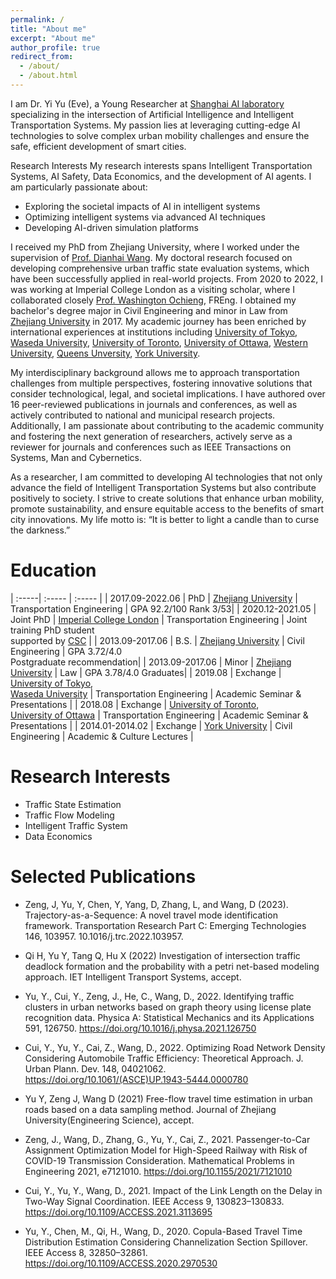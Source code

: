```yaml
---
permalink: /
title: "About me"
excerpt: "About me"
author_profile: true
redirect_from: 
  - /about/
  - /about.html
---
```


I am Dr. Yi Yu (Eve), a Young Researcher at [Shanghai AI laboratory](https://www.shlab.org.cn/) specializing in the intersection of Artificial Intelligence and Intelligent Transportation Systems. My passion lies at leveraging cutting-edge AI technologies to solve complex urban mobility challenges and ensure the safe, efficient development of smart cities.

Research Interests
 My research interests spans Intelligent Transportation Systems, AI Safety, Data Economics, and the development of AI agents. I am particularly passionate about:
- Exploring the societal impacts of AI in intelligent systems
- Optimizing intelligent systems via advanced AI techniques
- Developing AI-driven simulation platforms

 I received my PhD from Zhejiang University, where I worked under the supervision of [Prof. Dianhai Wang](http://iits.zju.edu.cn/international/2018/0816/c21523a847061/page.psp).  My doctoral research focused on developing comprehensive urban traffic state evaluation systems, which have been successfully applied in real-world projects. From 2020 to 2022, I was working at Imperial College London as a visiting scholar, where I collaborated closely [Prof. Washington Ochieng](http://www.imperial.ac.uk/people/w.ochieng), FREng. I obtained my bachelor's degree major in Civil Engineering and minor in Law from [Zhejiang University](https://www.zju.edu.cn) in 2017. My academic journey has been enriched by international experiences at institutions including [University of Tokyo](https://www.u-tokyo.ac.jp/ja/index.html), [Waseda University](https://www.waseda.jp/top/), [University of Toronto](https://www.utoronto.ca), [University of Ottawa](https://www.uottawa.ca/en), [Western University](https://www.uwo.ca), [Queens Unversity](https://www.queensu.ca), [York University](https://www.york.ac.uk). 
 
 
 My interdisciplinary background allows me to approach transportation challenges from multiple perspectives, fostering innovative solutions that consider technological, legal, and societal implications. I have authored over 16 peer-reviewed publications in journals and conferences, as well as actively contributed to national and municipal research projects. Additionally, I am passionate about contributing to the academic community and fostering the next generation of researchers, actively serve as a reviewer for journals and conferences such as IEEE Transactions on Systems, Man and Cybernetics.

As a researcher, I am committed to developing AI technologies that not only advance the field of Intelligent Transportation Systems but also contribute positively to society. I strive to create solutions that enhance urban mobility, promote sustainability, and ensure equitable access to the benefits of smart city innovations. My life motto is: “It is better to light a candle than to curse the darkness.”


Education
=====

| :-----| :----- | :----- |
| 2017.09-2022.06 | PhD | [Zhejiang University](https://www.zju.edu.cn) | Transportation Engineering | GPA 92.2/100 Rank 3/53|
| 2020.12-2021.05 | Joint PhD | [Imperial College London](https://www.imperial.ac.uk) | Transportation Engineering | Joint training PhD student <br> supported by [CSC](https://www.csc.edu.cn) |
| 2013.09-2017.06 | B.S. | [Zhejiang University](https://www.zju.edu.cn) | Civil Engineering | GPA 3.72/4.0 <br> Postgraduate recommendation|
| 2013.09-2017.06  | Minor | [Zhejiang University](https://www.zju.edu.cn) | Law | GPA 3.78/4.0 Graduates|
| 2019.08 | Exchange | [University of Tokyo](https://www.u-tokyo.ac.jp/ja/index.html), <br> [Waseda University](https://www.waseda.jp/top/) | Transportation Engineering | Academic Seminar & Presentations |
| 2018.08  | Exchange | [University of Toronto](https://www.utoronto.ca), <br> [University of Ottawa](https://www.uottawa.ca/en) | Transportation Engineering | Academic Seminar & Presentations |
| 2014.01-2014.02  | Exchange | [York University](https://www.york.ac.uk) | Civil Engineering | Academic & Culture Lectures |


Research Interests
======
* Traffic State Estimation
* Traffic Flow Modeling  
* Intelligent Traffic System 
* Data Economics


Selected Publications
======
* Zeng, J, Yu, Y, Chen, Y, Yang, D, Zhang, L, and Wang, D (2023). Trajectory-as-a-Sequence: A novel travel mode identification framework. Transportation Research Part C: Emerging Technologies 146, 103957. 10.1016/j.trc.2022.103957.

* Qi H, Yu Y, Tang Q, Hu X (2022) Investigation of intersection traffic deadlock formation and the probability with a petri net-based modeling approach. IET Intelligent Transport Systems, accept. 

* Yu, Y., Cui, Y., Zeng, J., He, C., Wang, D., 2022. Identifying traffic clusters in urban networks based on graph theory using license plate recognition data. Physica A: Statistical Mechanics and its Applications 591, 126750. https://doi.org/10.1016/j.physa.2021.126750

* Cui, Y., Yu, Y., Cai, Z., Wang, D., 2022. Optimizing Road Network Density Considering Automobile Traffic Efficiency: Theoretical Approach. J. Urban Plann. Dev. 148, 04021062. https://doi.org/10.1061/(ASCE)UP.1943-5444.0000780

* Yu Y, Zeng J, Wang D (2021) Free-flow travel time estimation in urban roads based on a data sampling method. Journal of Zhejiang University(Engineering Science), accept.

* Zeng, J., Wang, D., Zhang, G., Yu, Y., Cai, Z., 2021. Passenger-to-Car Assignment Optimization Model for High-Speed Railway with Risk of COVID-19 Transmission Consideration. Mathematical Problems in Engineering 2021, e7121010. https://doi.org/10.1155/2021/7121010

* Cui, Y., Yu, Y., Wang, D., 2021. Impact of the Link Length on the Delay in Two-Way Signal Coordination. IEEE Access 9, 130823–130833. https://doi.org/10.1109/ACCESS.2021.3113695

* Yu, Y., Chen, M., Qi, H., Wang, D., 2020. Copula-Based Travel Time Distribution Estimation Considering Channelization Section Spillover. IEEE Access 8, 32850–32861. https://doi.org/10.1109/ACCESS.2020.2970530
